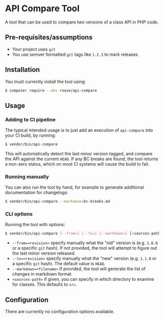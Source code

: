 # API Compare Tool

A tool that can be used to compare two versions of a class API in PHP
code.

## Pre-requisites/assumptions

 * Your project uses `git`
 * You use semver formatted `git` tags like `1.2.3` to mark releases

## Installation

You must currently install the tool using:

```bash
$ composer require --dev roave/api-compare
```

## Usage

### Adding to CI pipeline

The typical intended usage is to just add an execution of `api-compare`
into your CI build, by running:

```bash
$ vendor/bin/api-compare
```

This will automatically detect the last minor version tagged, and
compare the API against the current `HEAD`. If any BC breaks are found,
the tool returns a non-zero status, which on most CI systems will cause
the build to fail.

### Running manually

You can also run the tool by hand, for example to generate additional
documentation for changelogs:

```bash
$ vendor/bin/api-compare --markdown=bc-breaks.md
```

### CLI options

Running the tool with options:

```bash
$ vendor/bin/api-compare [--from=] [--to=] [--markdown=] [<sources-path>]
```

 * `--from=<revision>` specify manually what the "old" version is (e.g.
   `1.0.0` or a specific `git` hash). If not provided, the tool will
   attempt to figure out the last minor version released.
 * `--to=<revision>` specify manually what the "new" version (e.g.
   `1.1.0` or a specific `git` hash). The default value is `HEAD`.
 * `--markdown=<filename>` If provided, the tool will generate the list
   of changes in markdown format.
 * `<sources-path>` if given, you can specify in which directory to
   examine for classes. This defaults to `src`.

## Configuration

There are currently no configuration options available.
